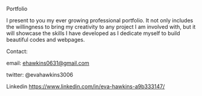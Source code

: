 Portfolio

I present to you my ever growing professional portfolio. It not only includes the willingness to bring my creativity to any project I am involved with, but it will showcase the skills I have developed as I dedicate myself to build beautiful codes and webpages.




Contact:



email: ehawkins0631@gmail.com

twitter: @evahawkins3006

Linkedin https://www.linkedin.com/in/eva-hawkins-a9b333147/
